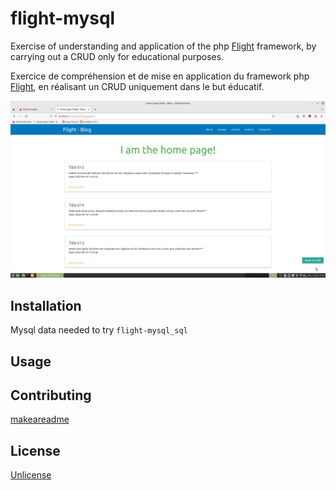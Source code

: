 # flight-mysql

Exercise of understanding and application of the php [Flight](https://flightphp.com/) framework, by carrying out a CRUD only for educational purposes.

Exercice de compréhension et de mise en application du framework php [Flight](https://flightphp.com/), en réalisant un CRUD uniquement dans le but éducatif.

![Screenshot](screenshot.png)

## Installation

Mysql data needed to try `flight-mysql_sql`

## Usage

## Contributing
[makeareadme](https://www.makeareadme.com/)

## License
[Unlicense](https://choosealicense.com/licenses/unlicense/)
